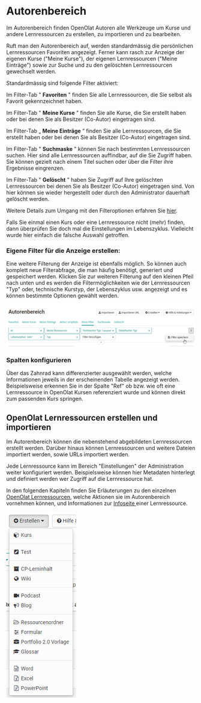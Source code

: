# Autorenbereich

Im Autorenbereich finden OpenOlat Autoren alle Werkzeuge um Kurse und andere
Lernressourcen zu erstellen, zu importieren und zu bearbeiten.

Ruft man den Autorenbereich auf, werden standardmässig die persönlichen
Lernressourcen Favoriten angezeigt. Ferner kann rasch zur Anzeige der eigenen
Kurse ("Meine Kurse"), der eigenen Lernressourcen ("Meine Einträge") sowie zur
Suche und zu den gelöschten Lernressourcen gewechselt werden.

Standardmässig sind folgende Filter aktiviert:

Im Filter-Tab " **Favoriten** " finden Sie alle Lernressourcen, die Sie selbst
als Favorit gekennzeichnet haben.

Im Filter-Tab " **Meine Kurse** " finden Sie alle Kurse, die Sie erstellt
haben oder bei denen Sie als Besitzer (Co-Autor) eingetragen sind.

Im Filter-Tab „ **Meine Einträge** “ finden Sie alle Lernressourcen, die Sie
erstellt haben oder bei denen Sie als Besitzer (Co-Autor) eingetragen sind.

Im Filter-Tab " **Suchmaske** " können Sie nach bestimmten Lernressourcen
suchen. Hier sind alle Lernressourcen auffindbar, auf die Sie Zugriff haben.
Sie können gezielt nach einem Titel suchen oder über die Filter ihre
Ergebnisse eingrenzen.

Im Filter-Tab " **Gelöscht** " haben Sie Zugriff auf Ihre gelöschten
Lernressourcen bei denen Sie als Besitzer (Co-Autor) eingetragen sind. Von
hier können sie wieder hergestellt oder durch den Administrator dauerhaft
gelöscht werden.

Weitere Details zum Umgang mit den Filteroptionen erfahren Sie
[hier](mit+Tabellen+arbeiten.html).

Falls Sie einmal einen Kurs oder eine Lernressource nicht (mehr) finden, dann
überprüfen Sie doch mal die Einstellungen im Lebenszyklus. Vielleicht wurde
hier einfach die falsche Auswahl getroffen.

### Eigene Filter für die Anzeige erstellen:

Eine weitere Filterung der Anzeige ist ebenfalls möglich. So können auch
komplett neue Filterabfrage, die man häufig benötigt, generiert und
gespeichert werden. Klicken Sie zur weiteren Filterung auf den kleinen Pfeil
nach unten und es werden die Filtermöglichkeiten wie der Lernressourcen "Typ"
oder, technische Kurstyp, der Lebenszyklus usw. angezeigt und es können
bestimmte Optionen gewählt werden.

![](assets/Autorenbereich_filter.png)

### Spalten konfigurieren

Über das Zahnrad kann differenzierter ausgewählt werden, welche Informationen
jeweils in der erscheinenden Tabelle angezeigt werden. Beispielsweise erkennen
Sie in der Spalte "Ref" ob bzw. wie oft eine Lernressource in OpenOlat Kursen
referenziert wurde und können direkt zum passenden Kurs springen.

##  OpenOlat Lernressourcen erstellen und importieren

Im Autorenbereich können die nebenstehend abgebildeten Lernressourcen erstellt
werden. Darüber hinaus können Lernressourcen und weitere Dateien importiert
werden, sowie URLs importiert werden.

Jede Lernressource kann im Bereich "Einstellungen" der Administration weiter
konfiguriert werden. Beispielsweise können hier Metadaten hinterlegt und
definiert werden wer Zugriff auf die Lernressource hat.

In den folgenden Kapiteln finden Sie Erläuterungen zu den einzelnen [OpenOlat
Lernressourcen](Verschiedene+Typen+von+Lernressourcen.html), welche Aktionen
sie im Autorenbereich vornehmen können, und Informationen zur [Infoseite
](Infoseite+einrichten.html)einer Lernressource.

![](assets/erstellen161.png)

